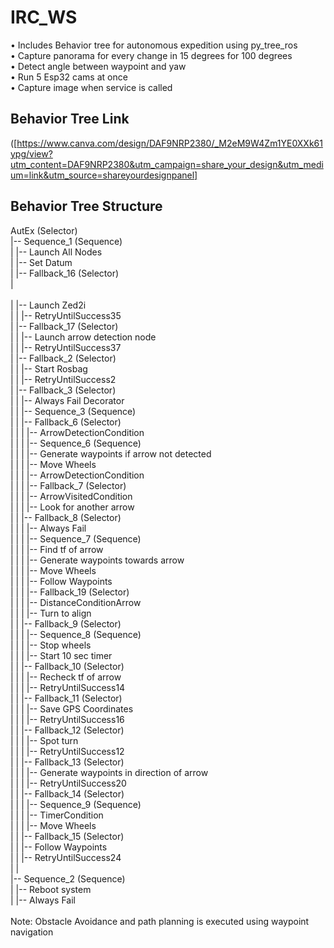 # IRC_WS
• Includes Behavior tree for autonomous expedition using py_tree_ros\
• Capture panorama for every change in 15 degrees for 100 degrees\
• Detect angle between waypoint and yaw\
• Run 5 Esp32 cams at once\
• Capture image  when service is called

## Behavior Tree Link
([https://www.canva.com/design/DAF9NRP2380/_M2eM9W4Zm1YE0XXk61ypg/view?utm_content=DAF9NRP2380&utm_campaign=share_your_design&utm_medium=link&utm_source=shareyourdesignpanel]

## Behavior Tree Structure
AutEx (Selector)\
|-- Sequence_1 (Sequence)\
|   |-- Launch All Nodes\
|   |-- Set Datum\
|   |-- Fallback_16 (Selector)\
|<br></br>|   |-- Launch Zed2i\
|   |   |-- RetryUntilSuccess35\
|   |-- Fallback_17 (Selector)\
|   |   |-- Launch arrow detection node\
|   |   |-- RetryUntilSuccess37\
|   |-- Fallback_2 (Selector)\
|   |   |-- Start Rosbag\
|   |   |-- RetryUntilSuccess2\
|   |-- Fallback_3 (Selector)\
|   |   |-- Always Fail Decorator\
|   |   |-- Sequence_3 (Sequence)\
|   |       |-- Fallback_6 (Selector)\
|   |       |   |-- ArrowDetectionCondition\
|   |       |   |-- Sequence_6 (Sequence)\
|   |       |       |-- Generate waypoints if arrow not detected\
|   |       |       |-- Move Wheels\
|   |       |       |-- ArrowDetectionCondition\
|   |       |       |-- Fallback_7 (Selector)\
|   |       |           |-- ArrowVisitedCondition\
|   |       |           |-- Look for another arrow\
|   |       |-- Fallback_8 (Selector)\
|   |       |   |-- Always Fail\
|   |       |   |-- Sequence_7 (Sequence)\
|   |       |       |-- Find tf of arrow\
|   |       |       |-- Generate waypoints towards arrow\
|   |       |       |-- Move Wheels\
|   |       |       |-- Follow Waypoints\
|   |       |       |-- Fallback_19 (Selector)\
|   |       |           |-- DistanceConditionArrow\
|   |       |           |-- Turn to align\
|   |       |-- Fallback_9 (Selector)\
|   |       |   |-- Sequence_8 (Sequence)\
|   |       |       |-- Stop wheels\
|   |       |       |-- Start 10 sec timer\
|   |       |-- Fallback_10 (Selector)\
|   |       |   |-- Recheck tf of arrow\
|   |       |   |-- RetryUntilSuccess14\
|   |       |-- Fallback_11 (Selector)\
|   |       |   |-- Save GPS Coordinates\
|   |       |   |-- RetryUntilSuccess16\
|   |       |-- Fallback_12 (Selector)\
|   |       |   |-- Spot turn\
|   |       |   |-- RetryUntilSuccess12\
|   |       |-- Fallback_13 (Selector)\
|   |       |   |-- Generate waypoints in direction of arrow\
|   |       |   |-- RetryUntilSuccess20\
|   |       |-- Fallback_14 (Selector)\
|   |       |   |-- Sequence_9 (Sequence)\
|   |       |       |-- TimerCondition\
|   |       |       |-- Move Wheels\
|   |       |-- Fallback_15 (Selector)\
|   |           |-- Follow Waypoints\
|   |           |-- RetryUntilSuccess24\
|   |   \
|-- Sequence_2 (Sequence)\
|   |-- Reboot system\
|   |-- Always Fail\
\
Note: Obstacle Avoidance and path planning is executed using waypoint navigation
